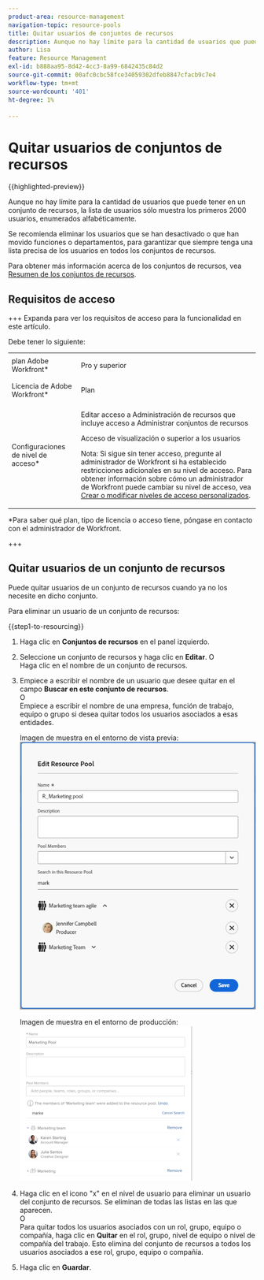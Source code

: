 ```yaml
---
product-area: resource-management
navigation-topic: resource-pools
title: Quitar usuarios de conjuntos de recursos
description: Aunque no hay límite para la cantidad de usuarios que puede tener en un conjunto de recursos, la lista de usuarios sólo muestra los primeros 2000 usuarios, enumerados alfabéticamente.
author: Lisa
feature: Resource Management
exl-id: b888aa95-8d42-4cc3-8a99-6842435c84d2
source-git-commit: 00afc0cbc58fce34059302dfeb8847cfacb9c7e4
workflow-type: tm+mt
source-wordcount: '401'
ht-degree: 1%

---
```


# Quitar usuarios de conjuntos de recursos

{{highlighted-preview}}

Aunque no hay límite para la cantidad de usuarios que puede tener en un conjunto de recursos, la lista de usuarios sólo muestra los primeros 2000 usuarios, enumerados alfabéticamente.

Se recomienda eliminar los usuarios que se han desactivado o que han movido funciones o departamentos, para garantizar que siempre tenga una lista precisa de los usuarios en todos los conjuntos de recursos.

Para obtener más información acerca de los conjuntos de recursos, vea [Resumen de los conjuntos de recursos](../../../resource-mgmt/resource-planning/resource-pools/work-with-resource-pools.md).

## Requisitos de acceso

+++ Expanda para ver los requisitos de acceso para la funcionalidad en este artículo.

Debe tener lo siguiente:

<table style="table-layout:auto"> 
 <col> 
 <col> 
 <tbody> 
  <tr> 
   <td role="rowheader">plan Adobe Workfront*</td> 
   <td> <p>Pro y superior</p> </td> 
  </tr> 
  <tr> 
   <td role="rowheader">Licencia de Adobe Workfront*</td> 
   <td> <p>Plan </p> </td> 
  </tr> 
  <tr> 
   <td role="rowheader">Configuraciones de nivel de acceso*</td> 
   <td> <p>Editar acceso a Administración de recursos que incluye acceso a Administrar conjuntos de recursos</p> <p>Acceso de visualización o superior a los usuarios</p> <p>Nota: Si sigue sin tener acceso, pregunte al administrador de Workfront si ha establecido restricciones adicionales en su nivel de acceso. Para obtener información sobre cómo un administrador de Workfront puede cambiar su nivel de acceso, vea <a href="../../../administration-and-setup/add-users/configure-and-grant-access/create-modify-access-levels.md" class="MCXref xref">Crear o modificar niveles de acceso personalizados</a>.</p> </td> 
  </tr> <!--
   <tr data-mc-conditions="QuicksilverOrClassic.Draft mode"> 
    <td role="rowheader">Object permissions</td> 
    <td> <p>(NOTE:&nbsp;I don't think this is needed for removing users from the pool)</p> <p>Manage permissions for the projects, templates, and users you associate the Resource Pools with</p> <p>For information on requesting additional access, see <a href="../../../workfront-basics/grant-and-request-access-to-objects/request-access.md" class="MCXref xref">Request access to objects </a>.</p> </td> 
   </tr>
  --> 
 </tbody> 
</table>

&#42;Para saber qué plan, tipo de licencia o acceso tiene, póngase en contacto con el administrador de Workfront.

+++

## Quitar usuarios de un conjunto de recursos

Puede quitar usuarios de un conjunto de recursos cuando ya no los necesite en dicho conjunto.

Para eliminar un usuario de un conjunto de recursos:

{{step1-to-resourcing}}

1. Haga clic en **Conjuntos de recursos** en el panel izquierdo.
1. Seleccione un conjunto de recursos y haga clic en **Editar**.
O\
   Haga clic en el nombre de un conjunto de recursos.

1. Empiece a escribir el nombre de un usuario que desee quitar en el campo **Buscar en este conjunto de recursos**.\
   O\
   Empiece a escribir el nombre de una empresa, función de trabajo, equipo o grupo si desea quitar todos los usuarios asociados a esas entidades.

   <span class="preview">Imagen de muestra en el entorno de vista previa:<span>
   <span class="preview">![Quitar usuarios del conjunto de recursos](assets/remove-users-from-resource-pool.png)<span>

   Imagen de muestra en el entorno de producción:
   ![Buscar en el conjunto de recursos](assets/search-inside-new-resource-pool-350x314.png)

1. Haga clic en el icono &quot;x&quot; en el nivel de usuario para eliminar un usuario del conjunto de recursos. Se eliminan de todas las listas en las que aparecen.\
   O\
   Para quitar todos los usuarios asociados con un rol, grupo, equipo o compañía, haga clic en **Quitar** en el rol, grupo, nivel de equipo o nivel de compañía del trabajo. Esto elimina del conjunto de recursos a todos los usuarios asociados a ese rol, grupo, equipo o compañía.

1. Haga clic en **Guardar**.
